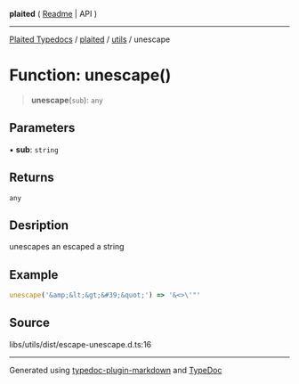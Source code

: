 **plaited** ( [Readme](../../README.md) \| API )

***

[Plaited Typedocs](../../../modules.md) / [plaited](../../modules.md) / [utils](../README.md) / unescape

# Function: unescape()

> **unescape**(`sub`): `any`

## Parameters

▪ **sub**: `string`

## Returns

`any`

## Desription

unescapes an escaped a string

## Example

```ts
unescape('&amp;&lt;&gt;&#39;&quot;') => '&<>\'"'
```

## Source

libs/utils/dist/escape-unescape.d.ts:16

***

Generated using [typedoc-plugin-markdown](https://www.npmjs.com/package/typedoc-plugin-markdown) and [TypeDoc](https://typedoc.org/)
